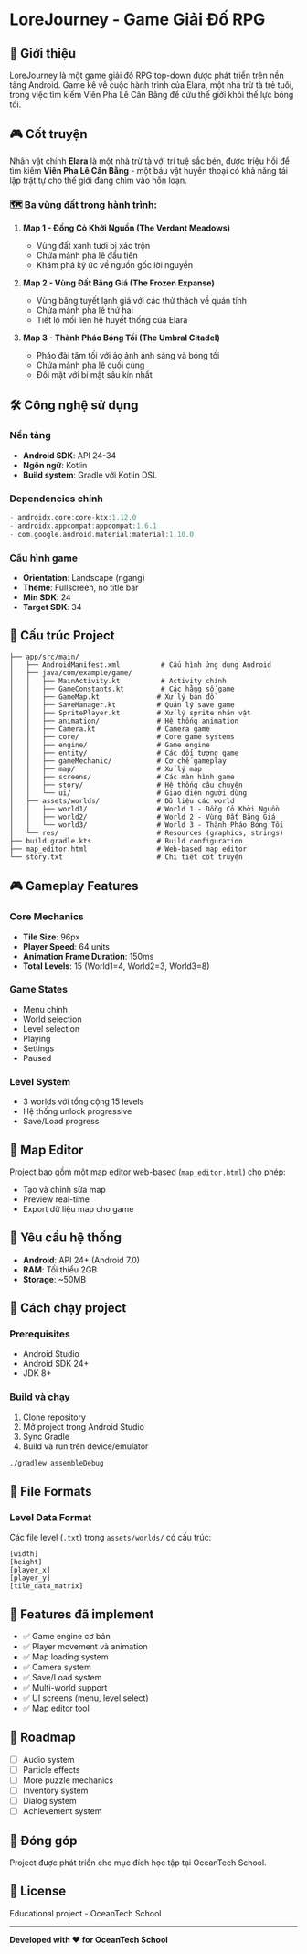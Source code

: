 # LoreJourney - Game Giải Đố RPG

## 📖 Giới thiệu
LoreJourney là một game giải đố RPG top-down được phát triển trên nền tảng Android. Game kể về cuộc hành trình của Elara, một nhà trừ tà trẻ tuổi, trong việc tìm kiếm Viên Pha Lê Cân Bằng để cứu thế giới khỏi thế lực bóng tối.

## 🎮 Cốt truyện
Nhân vật chính **Elara** là một nhà trừ tà với trí tuệ sắc bén, được triệu hồi để tìm kiếm **Viên Pha Lê Cân Bằng** - một báu vật huyền thoại có khả năng tái lập trật tự cho thế giới đang chìm vào hỗn loạn.

### 🗺️ Ba vùng đất trong hành trình:

1. **Map 1 - Đồng Cỏ Khởi Nguồn (The Verdant Meadows)**
   - Vùng đất xanh tươi bị xáo trộn
   - Chứa mảnh pha lê đầu tiên
   - Khám phá ký ức về nguồn gốc lời nguyền

2. **Map 2 - Vùng Đất Băng Giá (The Frozen Expanse)**
   - Vùng băng tuyết lạnh giá với các thử thách về quán tính
   - Chứa mảnh pha lê thứ hai
   - Tiết lộ mối liên hệ huyết thống của Elara

3. **Map 3 - Thành Pháo Bóng Tối (The Umbral Citadel)**
   - Pháo đài tăm tối với ảo ảnh ánh sáng và bóng tối
   - Chứa mảnh pha lê cuối cùng
   - Đối mặt với bí mật sâu kín nhất

## 🛠️ Công nghệ sử dụng

### Nền tảng
- **Android SDK**: API 24-34
- **Ngôn ngữ**: Kotlin
- **Build system**: Gradle với Kotlin DSL

### Dependencies chính
```kotlin
- androidx.core:core-ktx:1.12.0
- androidx.appcompat:appcompat:1.6.1
- com.google.android.material:material:1.10.0
```

### Cấu hình game
- **Orientation**: Landscape (ngang)
- **Theme**: Fullscreen, no title bar
- **Min SDK**: 24
- **Target SDK**: 34

## 📁 Cấu trúc Project

```
├── app/src/main/
│   ├── AndroidManifest.xml          # Cấu hình ứng dụng Android
│   ├── java/com/example/game/
│   │   ├── MainActivity.kt          # Activity chính
│   │   ├── GameConstants.kt         # Các hằng số game
│   │   ├── GameMap.kt              # Xử lý bản đồ
│   │   ├── SaveManager.kt          # Quản lý save game
│   │   ├── SpritePlayer.kt         # Xử lý sprite nhân vật
│   │   ├── animation/              # Hệ thống animation
│   │   ├── Camera.kt               # Camera game
│   │   ├── core/                   # Core game systems
│   │   ├── engine/                 # Game engine
│   │   ├── entity/                 # Các đối tượng game
│   │   ├── gameMechanic/           # Cơ chế gameplay
│   │   ├── map/                    # Xử lý map
│   │   ├── screens/                # Các màn hình game
│   │   ├── story/                  # Hệ thống câu chuyện
│   │   └── ui/                     # Giao diện người dùng
│   ├── assets/worlds/              # Dữ liệu các world
│   │   ├── world1/                 # World 1 - Đồng Cỏ Khởi Nguồn
│   │   ├── world2/                 # World 2 - Vùng Đất Băng Giá
│   │   └── world3/                 # World 3 - Thành Pháo Bóng Tối
│   └── res/                        # Resources (graphics, strings)
├── build.gradle.kts                # Build configuration
├── map_editor.html                 # Web-based map editor
└── story.txt                       # Chi tiết cốt truyện
```

## 🎮 Gameplay Features

### Core Mechanics
- **Tile Size**: 96px
- **Player Speed**: 64 units
- **Animation Frame Duration**: 150ms
- **Total Levels**: 15 (World1=4, World2=3, World3=8)

### Game States
- Menu chính
- World selection
- Level selection  
- Playing
- Settings
- Paused

### Level System
- 3 worlds với tổng cộng 15 levels
- Hệ thống unlock progressive
- Save/Load progress

## 🔧 Map Editor
Project bao gồm một map editor web-based (`map_editor.html`) cho phép:
- Tạo và chỉnh sửa map
- Preview real-time
- Export dữ liệu map cho game

## 📱 Yêu cầu hệ thống
- **Android**: API 24+ (Android 7.0)
- **RAM**: Tối thiểu 2GB
- **Storage**: ~50MB

## 🚀 Cách chạy project

### Prerequisites
- Android Studio
- Android SDK 24+
- JDK 8+

### Build và chạy
1. Clone repository
2. Mở project trong Android Studio
3. Sync Gradle
4. Build và run trên device/emulator

```bash
./gradlew assembleDebug
```

## 📄 File Formats

### Level Data Format
Các file level (`.txt`) trong `assets/worlds/` có cấu trúc:
```
[width]
[height]  
[player_x]
[player_y]
[tile_data_matrix]
```

## 🎯 Features đã implement
- ✅ Game engine cơ bản
- ✅ Player movement và animation
- ✅ Map loading system
- ✅ Camera system
- ✅ Save/Load system
- ✅ Multi-world support
- ✅ UI screens (menu, level select)
- ✅ Map editor tool

## 🔮 Roadmap
- [ ] Audio system
- [ ] Particle effects
- [ ] More puzzle mechanics
- [ ] Inventory system
- [ ] Dialog system
- [ ] Achievement system

## 👥 Đóng góp
Project được phát triển cho mục đích học tập tại OceanTech School.

## 📄 License
Educational project - OceanTech School

---
**Developed with ❤️ for OceanTech School**